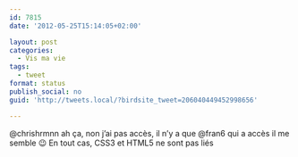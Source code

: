 ```yaml
---
id: 7815
date: '2012-05-25T15:14:05+02:00'

layout: post
categories:
  - Vis ma vie
tags:
  - tweet
format: status
publish_social: no
guid: 'http://tweets.local/?birdsite_tweet=206040449452998656'

---
```


@chrishrmnn ah ça, non j’ai pas accès, il n’y a que @fran6 qui a accès il me semble 😉 En tout cas, CSS3 et HTML5 ne sont pas liés
